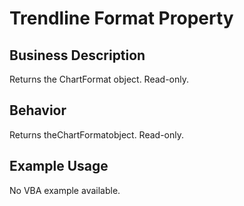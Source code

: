 # Trendline Format Property

## Business Description
Returns the ChartFormat object. Read-only.

## Behavior
Returns theChartFormatobject. Read-only.

## Example Usage
No VBA example available.